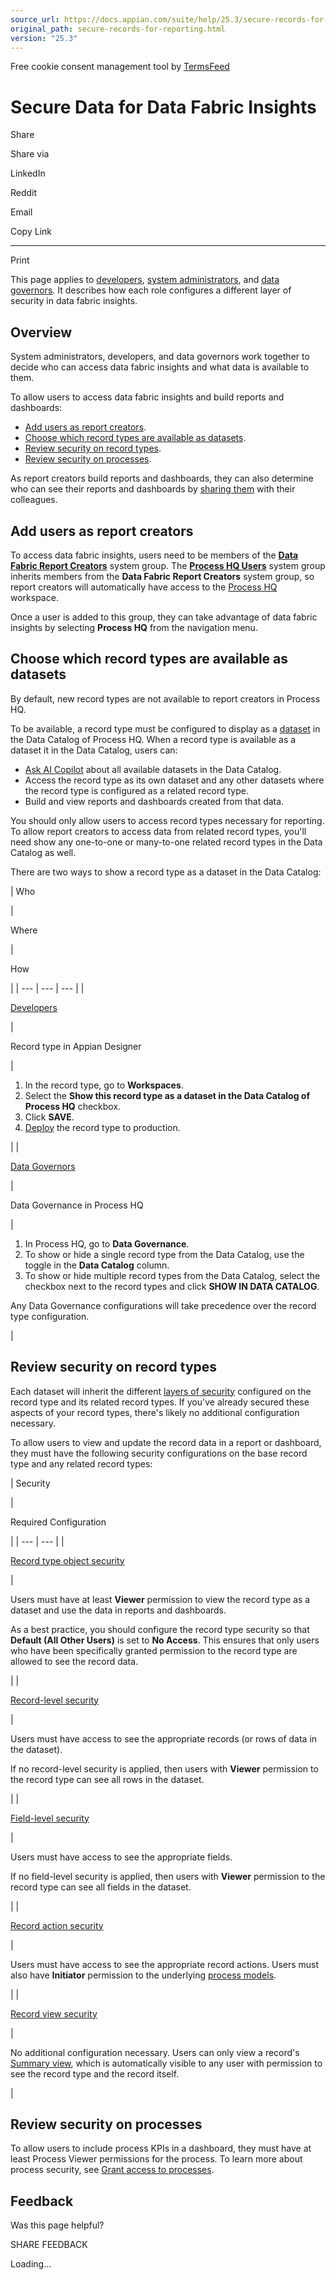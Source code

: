 ```yaml
---
source_url: https://docs.appian.com/suite/help/25.3/secure-records-for-reporting.html
original_path: secure-records-for-reporting.html
version: "25.3"
---
```


Free cookie consent management tool by [TermsFeed](https://www.termsfeed.com/)

# Secure Data for Data Fabric Insights

Share

Share via

LinkedIn

Reddit

Email

Copy Link

* * *

Print

This page applies to [developers](processhq.html#-developers), [system administrators](processhq.html#-system-administrators), and [data governors](processhq.html#-data-governors). It describes how each role configures a different layer of security in data fabric insights.

## Overview

System administrators, developers, and data governors work together to decide who can access data fabric insights and what data is available to them.

To allow users to access data fabric insights and build reports and dashboards:

-   [Add users as report creators](#add-users-as-report-creators).
-   [Choose which record types are available as datasets](#choose-which-record-types-are-available-as-datasets).
-   [Review security on record types](#review-security-on-record-types).
-   [Review security on processes](#review-security-on-processes).

As report creators build reports and dashboards, they can also determine who can see their reports and dashboards by [sharing them](manage-reports-and-dashboards.html#share-a-report-or-dashboard) with their colleagues.

## Add users as report creators

To access data fabric insights, users need to be members of the [**Data Fabric Report Creators**](System_Groups.html#data-fabric-report-creators) system group. The **[Process HQ Users](System_Groups.html#process-hq-users)** system group inherits members from the **Data Fabric Report Creators** system group, so report creators will automatically have access to the [Process HQ](processhq.html) workspace.

Once a user is added to this group, they can take advantage of data fabric insights by selecting **Process HQ** from the navigation menu.

## Choose which record types are available as datasets

By default, new record types are not available to report creators in Process HQ.

To be available, a record type must be configured to display as a [dataset](allow-users-to-build-reports.html#datasets) in the Data Catalog of Process HQ. When a record type is available as a dataset it in the Data Catalog, users can:

-   [Ask AI Copilot](allow-users-to-build-reports.html#ai-copilot-for-data-fabric) about all available datasets in the Data Catalog.
-   Access the record type as its own dataset and any other datasets where the record type is configured as a related record type.
-   Build and view reports and dashboards created from that data.

You should only allow users to access record types necessary for reporting. To allow report creators to access data from related record types, you'll need show any one-to-one or many-to-one related record types in the Data Catalog as well.

There are two ways to show a record type as a dataset in the Data Catalog:

|
Who

 |

Where

 |

How

 |
| --- | --- | --- |
|

[Developers](User_Roles.html#designer-role)

 |

Record type in Appian Designer

 |

1.  In the record type, go to **Workspaces**.
2.  Select the **Show this record type as a dataset in the Data Catalog of Process HQ** checkbox.
3.  Click **SAVE**.
4.  [Deploy](Deploy_to_Target_Environments.html) the record type to production.

 |
|

[Data Governors](User_Roles.html#data-governor-role)

 |

Data Governance in Process HQ

 |

1.  In Process HQ, go to **Data Governance**.
2.  To show or hide a single record type from the Data Catalog, use the toggle in the **Data Catalog** column.
3.  To show or hide multiple record types from the Data Catalog, select the checkbox next to the record types and click **SHOW IN DATA CATALOG**.

Any Data Governance configurations will take precedence over the record type configuration.

 |

## Review security on record types

Each dataset will inherit the different [layers of security](appian-records-security.html) configured on the record type and its related record types. If you've already secured these aspects of your record types, there's likely no additional configuration necessary.

To allow users to view and update the record data in a report or dashboard, they must have the following security configurations on the base record type and any related record types:

|
Security

 |

Required Configuration

 |
| --- | --- |
|

[Record type object security](record-security.html)

 |

Users must have at least **Viewer** permission to view the record type as a dataset and use the data in reports and dashboards.

As a best practice, you should configure the record type security so that **Default (All Other Users)** is set to **No Access**. This ensures that only users who have been specifically granted permission to the record type are allowed to see the record data.

 |
|

[Record-level security](record-level-security.html)

 |

Users must have access to see the appropriate records (or rows of data in the dataset).

If no record-level security is applied, then users with **Viewer** permission to the record type can see all rows in the dataset.

 |
|

[Field-level security](field-level-security.html)

 |

Users must have access to see the appropriate fields.

If no field-level security is applied, then users with **Viewer** permission to the record type can see all fields in the dataset.

 |
|

[Record action security](record-action-security.html)

 |

Users must have access to see the appropriate record actions. Users must also have **Initiator** permission to the underlying [process models](process-model-object.html#prodlink-security).

 |
|

[Record view security](record-view-security.html)

 |

No additional configuration necessary. Users can only view a record's [Summary view](record-view.html#default-record-views), which is automatically visible to any user with permission to see the record type and the record itself.

 |

## Review security on processes

To allow users to include process KPIs in a dashboard, they must have at least Process Viewer permissions for the process. To learn more about process security, see [Grant access to processes](configure-security.html#grant-access-to-processes).

## Feedback

Was this page helpful?

SHARE FEEDBACK

Loading...